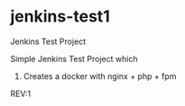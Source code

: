 # jenkins-test1
Jenkins Test Project

Simple Jenkins Test Project which

1) Creates a docker with nginx + php + fpm 

REV:1
